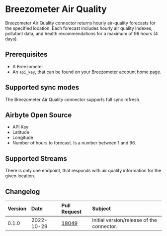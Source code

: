 # Breezometer Air Quality 

Breezometer Air Quality connector returns hourly air-quality forecasts for the specified location. Each forecast includes hourly air quality indexes, pollutant data, and health recommendations for a maximum of 96 hours (4 days).

## Prerequisites
* A Breezometer
* An `api_key`, that can be found on your Breezometer account home page.

## Supported sync modes

The Breezometer Air Quality connector supports full sync refresh.

## Airbyte Open Source

* API Key
* Latitude
* Longitude
* Number of hours to forecast. Is a number between 1 and 96.

## Supported Streams

There is only one endpoint, that responds with air quality information for the given location.


## Changelog

| Version | Date       | Pull Request                                             | Subject                                                                                                                                                |
|:--------|:-----------|:---------------------------------------------------------|:-------------------------------------------------------------------------------------------------------------------------------------------------------|
| 0.1.0   | 2022-10-29 | [18049](https://github.com/airbytehq/airbyte/pull/18652) | Initial version/release of the connector.